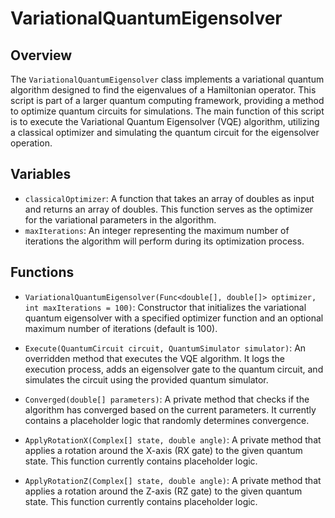 # VariationalQuantumEigensolver

## Overview
The `VariationalQuantumEigensolver` class implements a variational quantum algorithm designed to find the eigenvalues of a Hamiltonian operator. This script is part of a larger quantum computing framework, providing a method to optimize quantum circuits for simulations. The main function of this script is to execute the Variational Quantum Eigensolver (VQE) algorithm, utilizing a classical optimizer and simulating the quantum circuit for the eigensolver operation.

## Variables
- `classicalOptimizer`: A function that takes an array of doubles as input and returns an array of doubles. This function serves as the optimizer for the variational parameters in the algorithm.
- `maxIterations`: An integer representing the maximum number of iterations the algorithm will perform during its optimization process.

## Functions
- `VariationalQuantumEigensolver(Func<double[], double[]> optimizer, int maxIterations = 100)`: Constructor that initializes the variational quantum eigensolver with a specified optimizer function and an optional maximum number of iterations (default is 100).

- `Execute(QuantumCircuit circuit, QuantumSimulator simulator)`: An overridden method that executes the VQE algorithm. It logs the execution process, adds an eigensolver gate to the quantum circuit, and simulates the circuit using the provided quantum simulator.

- `Converged(double[] parameters)`: A private method that checks if the algorithm has converged based on the current parameters. It currently contains a placeholder logic that randomly determines convergence.

- `ApplyRotationX(Complex[] state, double angle)`: A private method that applies a rotation around the X-axis (RX gate) to the given quantum state. This function currently contains placeholder logic.

- `ApplyRotationZ(Complex[] state, double angle)`: A private method that applies a rotation around the Z-axis (RZ gate) to the given quantum state. This function currently contains placeholder logic.